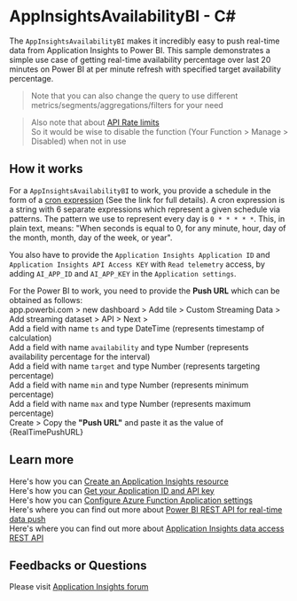 # AppInsightsAvailabilityBI - C<span>#</span>

The `AppInsightsAvailabilityBI` makes it incredibly easy to push real-time data from Application Insights to Power BI. 
This sample demonstrates a simple use case of getting real-time availability percentage 
over last 20 minutes on Power BI at per minute refresh with specified target availability percentage.

> Note that you can also change the query to use different metrics/segments/aggregations/filters for your need  

> Also note that about [API Rate limits](https://dev.applicationinsights.io/documentation/Authorization/Rate-limits)  
> So it would be wise to disable the function (Your Function > Manage > Disabled) when not in use

## How it works

For a `AppInsightsAvailabilityBI` to work, 
you provide a schedule in the form of a [cron expression](https://en.wikipedia.org/wiki/Cron#CRON_expression) (See the link for full details). 
A cron expression is a string with 6 separate expressions which represent a given schedule via patterns. 
The pattern we use to represent every day is `0 * * * * *`. 
This, in plain text, means: "When seconds is equal to 0, for any minute, hour, day of the month, month, day of the week, or year".

You also have to provide the `Application Insights Application ID` and `Application Insights API Access KEY` with `Read telemetry` access, 
by adding `AI_APP_ID` and `AI_APP_KEY` in the `Application settings`.

For the Power BI to work, you need to provide the **Push URL** which can be obtained as follows:  
app.powerbi.com > new dashboard > Add tile > Custom Streaming Data > Add streaming dataset > API > Next >  
Add a field with name `ts` and type DateTime (represents timestamp of calculation)  
Add a field with name `availability` and type Number (represents availability percentage for the interval)  
Add a field with name `target` and type Number (represents targeting percentage)  
Add a field with name `min` and type Number (represents minimum percentage)  
Add a field with name `max` and type Number (represents maximum percentage)  
Create > Copy the **"Push URL"** and paste it as the value of {RealTimePushURL}  

## Learn more

Here's how you can [Create an Application Insights resource](https://docs.microsoft.com/en-us/azure/application-insights/app-insights-create-new-resource)  
Here's how you can [Get your Application ID and API key](https://dev.applicationinsights.io/documentation/Authorization/API-key-and-App-ID)  
Here's how you can [Configure Azure Function Application settings](https://docs.microsoft.com/en-us/azure/azure-functions/functions-how-to-use-azure-function-app-settings)  
Here's where you can find out more about [Power BI REST API for real-time data push](https://msdn.microsoft.com/en-us/library/dn877544.aspx)  
Here's where you can find out more about [Application Insights data access REST API](https://dev.applicationinsights.io/documentation/Using-the-API/Power-BI)  

## Feedbacks or Questions

Please visit [Application Insights forum](https://social.msdn.microsoft.com/Forums/vstudio/en-US/home?forum=ApplicationInsights)
